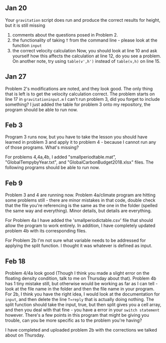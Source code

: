 ## Jan 20
Your `gravitation` script does run and produce the correct results for height, but it is still missing
1. comments about the questions posed in Problem 2.
1. the functionality of taking `T` from the command line - please look at the function `input`
1. the correct velocity calculation
Now, you should look at line 10 and ask yourself how this affects the calculation at line 12, do you see a problem. On another note, try using `table(v',h')` instead of `table(v,h)` on line 15.

## Jan 27
Problem 2's modifications are noted, and they look good. The only thing that is left is to get the velocity calculation correct. The problem starts on line 17 in `gravitationinput.m`
I can't run problem 3, did you forget to include something?
I just added the table for problem 3 onto my repository, the program should be able to run now.

## Feb 3
Program 3 runs now, but you have to take the lesson you should have learned in problem 3 and apply it to problem 4 - because I cannot run any of those programs. What's missing?

For problems 4,4a,4b, I added "smallperiodtable.mat", "GlobalTempybyYear.txt", and "GlobalCarbonBudget2018.xlsx" files. The following programs should be able to run now. 

## Feb 9
Problem 3 and 4 are running now. Problem 4a/climate program are hitting some problems still - there are minor mistakes in that code, double check that the file you're referencing is the same as the one in the folder (spelled the same way and everything). Minor details, but details are everything.

For Problem 4a I have added the 'smallperiodictable.csv' file that should allow the program to work entirely. In addition, I have completely updated problem 4b with its corresponding files. 

For Problem 2b I'm not sure what variable needs to be addressed for applying the split function. I thought it was whatever is defined as input. 

## Feb 18
Problem 4/4a look good (Though I think you made a slight error on the floating density condition, talk to me on Thursday about that). Problem 4b has 1 tiny mistake still, but otherwise would be working as far as I can tell - look at the file name in the folder and then the file name in your program. For 2b, I think you have the right idea, I would look at the documentation for `input`, and then delete the line `T=reply` that is actually doing nothing. The split function should take the input, true, but then split gives you a cell array, and then you deal with that fine - you have a error in your `switch statement` however. There's a few points in this program that might be giving you trouble, can you be more specific as to the problem you're having?

I have completed and uploaded problem 2b with the corrections we talked about on Thursday. 

